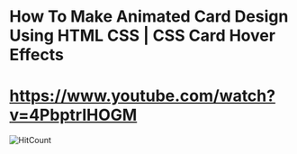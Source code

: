 # How To Make Animated Card Design Using HTML CSS | CSS Card Hover Effects
# https://www.youtube.com/watch?v=4PbptrIHOGM

![HitCount](https://github.com/Rahulfordev/img-file/blob/main/image-hover-effect.png)
